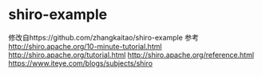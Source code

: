 # shiro-example
修改自https://github.com/zhangkaitao/shiro-example
参考
http://shiro.apache.org/10-minute-tutorial.html
http://shiro.apache.org/tutorial.html
http://shiro.apache.org/reference.html
https://www.iteye.com/blogs/subjects/shiro
